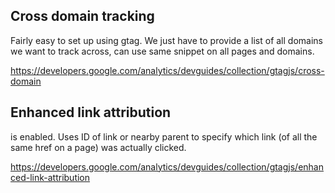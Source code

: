 ## Cross domain tracking

Fairly easy to set up using gtag. 
We just have to provide a list of all domains we want to track across, can use same snippet on all pages and domains.  

https://developers.google.com/analytics/devguides/collection/gtagjs/cross-domain

## Enhanced link attribution 

is enabled. 
Uses ID of link or nearby parent to specify which link (of all the same href on a page) was actually clicked.

https://developers.google.com/analytics/devguides/collection/gtagjs/enhanced-link-attribution
